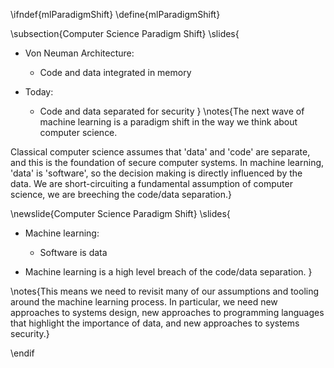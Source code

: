\ifndef{mlParadigmShift}
\define{mlParadigmShift}

\subsection{Computer Science Paradigm Shift}
\slides{
* Von Neuman Architecture:
  * Code and data integrated in memory
  
* Today:
  * Code and data separated for security
}
\notes{The next wave of machine learning is a paradigm shift in the way we think about computer science.

Classical computer science assumes that 'data' and 'code' are separate, and this is the foundation of secure computer systems. In machine learning, 'data' is 'software', so the decision making is directly influenced by the data. We are short-circuiting a fundamental assumption of computer science, we are breeching the code/data separation.}

\newslide{Computer Science Paradigm Shift}
\slides{
* Machine learning:
  * Software is data
  
* Machine learning is a high level breach of the code/data separation.
}

\notes{This means we need to revisit many of our assumptions and tooling around the machine learning process. In particular, we need new approaches to systems design, new approaches to programming languages that highlight the importance of data, and new approaches to systems security.}


\endif
